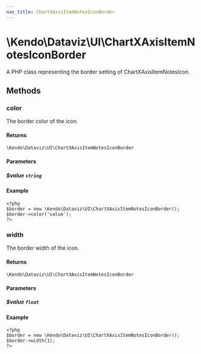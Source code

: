 ```yaml
---
nav_title: ChartXAxisItemNotesIconBorder
---
```


# \Kendo\Dataviz\UI\ChartXAxisItemNotesIconBorder

A PHP class representing the border setting of ChartXAxisItemNotesIcon.


## Methods

### color
The border color of the icon.

#### Returns
`\Kendo\Dataviz\UI\ChartXAxisItemNotesIconBorder`

#### Parameters

##### $value `string`



#### Example 
    <?php
    $border = new \Kendo\Dataviz\UI\ChartXAxisItemNotesIconBorder();
    $border->color('value');
    ?>

### width
The border width of the icon.

#### Returns
`\Kendo\Dataviz\UI\ChartXAxisItemNotesIconBorder`

#### Parameters

##### $value `float`



#### Example 
    <?php
    $border = new \Kendo\Dataviz\UI\ChartXAxisItemNotesIconBorder();
    $border->width(1);
    ?>

